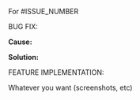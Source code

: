 For #ISSUE_NUMBER

BUG FIX:

**Cause:**

**Solution:**

FEATURE IMPLEMENTATION:

Whatever you want (screenshots, etc)

